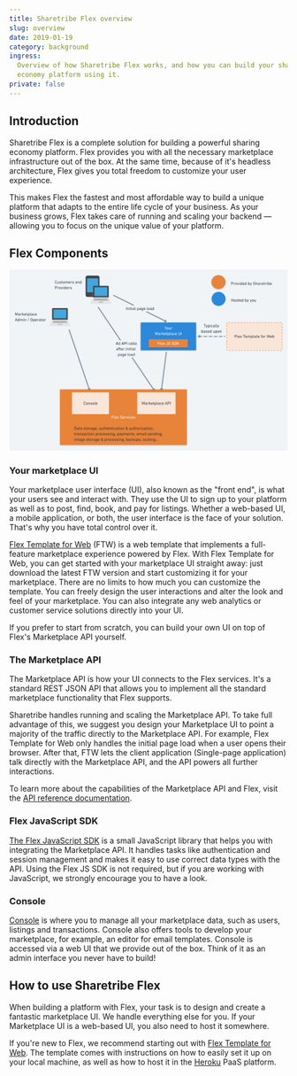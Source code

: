 ```yaml
---
title: Sharetribe Flex overview
slug: overview
date: 2019-01-19
category: background
ingress:
  Overview of how Sharetribe Flex works, and how you can build your sharing
  economy platform using it.
private: false
---
```


## Introduction

Sharetribe Flex is a complete solution for building a powerful sharing economy
platform. Flex provides you with all the necessary marketplace infrastructure
out of the box. At the same time, because of it's headless architecture, Flex
gives you total freedom to customize your user experience.

This makes Flex the fastest and most affordable way to build a unique platform
that adapts to the entire life cycle of your business. As your business grows,
Flex takes care of running and scaling your backend — allowing you to focus on
the unique value of your platform.

## Flex Components

![Flex customer architecture](./flex-customer-architecture.png)

### Your marketplace UI

Your marketplace user interface (UI), also known as the "front end", is what
your users see and interact with. They use the UI to sign up to your platform as
well as to post, find, book, and pay for listings. Whether a web-based UI, a
mobile application, or both, the user interface is the face of your solution.
That's why you have total control over it.

[Flex Template for Web](/references/ftw/) (FTW) is a web template that
implements a full-feature marketplace experience powered by Flex. With Flex
Template for Web, you can get started with your marketplace UI straight away:
just download the latest FTW version and start customizing it for your
marketplace. There are no limits to how much you can customize the template. You
can freely design the user interactions and alter the look and feel of your
marketplace. You can also integrate any web analytics or customer service
solutions directly into your UI.

If you prefer to start from scratch, you can build your own UI on top of Flex's
Marketplace API yourself.

### The Marketplace API

The Marketplace API is how your UI connects to the Flex services. It's a
standard REST JSON API that allows you to implement all the standard marketplace
functionality that Flex supports.

Sharetribe handles running and scaling the Marketplace API. To take full
advantage of this, we suggest you design your Marketplace UI to point a majority
of the traffic directly to the Marketplace API. For example, Flex Template for
Web only handles the initial page load when a user opens their browser. After
that, FTW lets the client application (Single-page application) talk directly
with the Marketplace API, and the API powers all further interactions.

To learn more about the capabilities of the Marketplace API and Flex, visit the
[API reference documentation](/references/api/).

### Flex JavaScript SDK

[The Flex JavaScript SDK](/references/js-sdk/) is a small JavaScript library
that helps you with integrating the Marketplace API. It handles tasks like
authentication and session management and makes it easy to use correct data
types with the API. Using the Flex JS SDK is not required, but if you are
working with JavaScript, we strongly encourage you to have a look.

### Console

[Console](https://flex-console.sharetribe.com/) is where you to manage all your
marketplace data, such as users, listings and transactions. Console also offers
tools to develop your marketplace, for example, an editor for email templates.
Console is accessed via a web UI that we provide out of the box. Think of it as
an admin interface you never have to build!

## How to use Sharetribe Flex

When building a platform with Flex, your task is to design and create a
fantastic marketplace UI. We handle everything else for you. If your Marketplace
UI is a web-based UI, you also need to host it somewhere.

If you're new to Flex, we recommend starting out with
[Flex Template for Web](/references/ftw/). The template comes with instructions
on how to easily set it up on your local machine, as well as how to host it in
the [Heroku](https://heroku.com/) PaaS platform.
